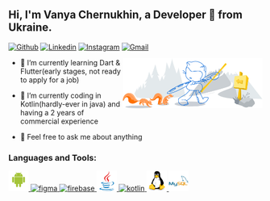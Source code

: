 ## Hi, I'm Vanya Chernukhin, a Developer 🚀 from Ukraine.

[![Github](https://img.shields.io/badge/-Github-000?style=flat&logo=Github&logoColor=white)](https://github.com/arch3nemy)
[![Linkedin](https://img.shields.io/badge/-LinkedIn-blue?style=flat&logo=Linkedin&logoColor=white)](https://www.linkedin.com/in/vanya-chernukhin-1a180b254/)
[![Instagram](https://img.shields.io/badge/-Instagram-c13584?style=flat&labelColor=c13584&logo=instagram&logoColor=white)](https://www.instagram.com/vanya_chernukhin/)
[![Gmail](https://img.shields.io/badge/-Gmail-c14438?style=flat&logo=Gmail&logoColor=white)](mailto:ialacritydev@gmail.com)

<img width="55%" align="right" alt="Github" src="https://raw.githubusercontent.com/arch3nemy/.github/master/resources/git-header.svg" />

- 🌱 I’m currently learning Dart & Flutter(early stages, not ready to apply for a job)

- 🌱 I’m currently coding in Kotlin(hardly-ever in java) and having a 2 years of commercial experience

- 💬 Feel free to ask me about anything

<h3 align="left">Languages and Tools:</h3>
<p align="left"> <a href="https://developer.android.com" target="_blank" rel="noreferrer"> <img src="https://raw.githubusercontent.com/devicons/devicon/master/icons/android/android-original-wordmark.svg" alt="android" width="40" height="40"/> </a> <a href="https://www.figma.com/" target="_blank" rel="noreferrer"> <img src="https://www.vectorlogo.zone/logos/figma/figma-icon.svg" alt="figma" width="40" height="40"/> </a> <a href="https://firebase.google.com/" target="_blank" rel="noreferrer"> <img src="https://www.vectorlogo.zone/logos/firebase/firebase-icon.svg" alt="firebase" width="40" height="40"/> </a> <a href="https://www.java.com" target="_blank" rel="noreferrer"> <img src="https://raw.githubusercontent.com/devicons/devicon/master/icons/java/java-original.svg" alt="java" width="40" height="40"/> </a> <a href="https://kotlinlang.org" target="_blank" rel="noreferrer"> <img src="https://www.vectorlogo.zone/logos/kotlinlang/kotlinlang-icon.svg" alt="kotlin" width="40" height="40"/> </a> <a href="https://www.linux.org/" target="_blank" rel="noreferrer"> <img src="https://raw.githubusercontent.com/devicons/devicon/master/icons/linux/linux-original.svg" alt="linux" width="40" height="40"/> </a> <a href="https://www.mysql.com/" target="_blank" rel="noreferrer"> <img src="https://raw.githubusercontent.com/devicons/devicon/master/icons/mysql/mysql-original-wordmark.svg" alt="mysql" width="40" height="40"/> </a> </p>
